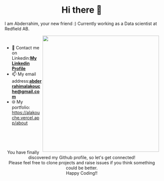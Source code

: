
<h1 align="center">Hi there 👋</h1>

I am Abderrahim, your new friend :) Currently working as a Data scientist at Redfield AB. 

<p>
  <img width="380" align='right' src="https://github-readme-stats.vercel.app/api?username=AbderrahimAl&show_icons=true&hide_border=true"></a>
</p>
<br>



- 💬 Contact me on Linkedin:[**My Linkedin Profile**](https://www.linkedin.com/in/abderrahim-alakouche-66470118b/)
- 📫 My email address:**abderrahimalakouche@gmail.com**
- 🌐 My portfolio: https://alakouche.vercel.app/about
 

<br>
<br>
<br>

<p align="center">
You have finally discovered my Github profile, so let's get connected!
<br/>
Please feel free to clone projects and raise issues if you think something could be better.
<br/>
Happy Coding!!
</p>  
